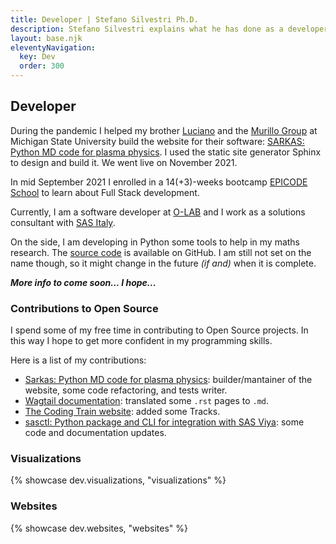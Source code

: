 ```yaml
---
title: Developer | Stefano Silvestri Ph.D.
description: Stefano Silvestri explains what he has done as a developer and showcases some of his work.
layout: base.njk
eleventyNavigation:
  key: Dev
  order: 300
---
```


## Developer

During the pandemic I helped my brother [Luciano](https://lucianogsilvestri.github.io/) and the [Murillo Group](https://murillogroupmsu.com/) at Michigan State University build the website for their software: [SARKAS: Python MD code for plasma physics](https://murillo-group.github.io/sarkas). I used the static site generator Sphinx to design and build it. We went live on November 2021.

In mid September 2021 I enrolled in a 14(+3)-weeks bootcamp [EPICODE School](https://epicode.com) to learn about Full Stack development.

Currently, I am a software developer at [O-LAB](https://olab-studio.com) and I work as a solutions consultant with [SAS Italy](https://www.sas.com/it_it/home.html).

On the side, I am developing in Python some tools to help in my maths research. The [source code](https://github.com/silvestriStefano/coreEntropy_neighborIFS/) is available on GitHub. I am still not set on the name though, so it might change in the future *(if and)* when it is complete.

***More info to come soon... I hope...***

### Contributions to Open Source
I spend some of my free time in contributing to Open Source projects. In this way I hope to get more confident in my programming skills.

Here is a list of my contributions:
- [Sarkas: Python MD code for plasma physics](https://github.com/murillo-group/sarkas/pulls?q=is%3Apr+author%3ASilvestriStefano): builder/mantainer of the website, some code refactoring, and tests writer.
- [Wagtail documentation](https://github.com/wagtail/wagtail/pull/8759): translated some `.rst` pages to `.md`.
- [The Coding Train website](https://github.com/CodingTrain/thecodingtrain.com/pulls?q=is%3Apr+author%3ASilvestriStefano): added some Tracks. 
- [sasctl: Python package and CLI for integration with SAS Viya](https://github.com/sassoftware/python-sasctl/pulls?q=is%3Apr+author%3ASilvestriStefano): some code and documentation updates. 

### Visualizations

{% showcase dev.visualizations, "visualizations" %}

### Websites

{% showcase dev.websites, "websites" %}